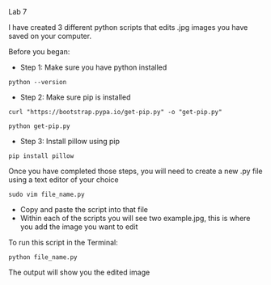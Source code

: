 Lab 7

I have created 3 different python scripts that edits .jpg images you have saved on your computer.

Before you began:
* Step 1: Make sure you have python installed
```
python --version
```
* Step 2: Make sure pip is installed
```
curl "https://bootstrap.pypa.io/get-pip.py" -o "get-pip.py"

python get-pip.py
```
* Step 3: Install pillow using pip
```
pip install pillow
```

Once you have completed those steps, you will need to create a new .py file using a text editor of your choice
```
sudo vim file_name.py
```
* Copy and paste the script into that file 
* Within each of the scripts you will see two example.jpg, this is where you add the image you want to edit

To run this script in the Terminal:
```
python file_name.py
```

The output will show you the edited image


